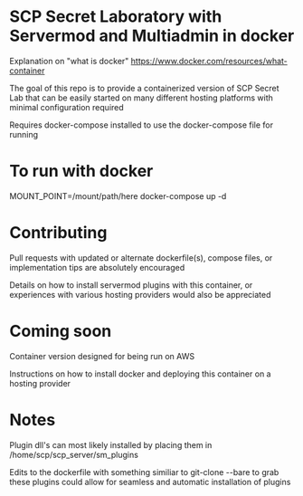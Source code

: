 # SCP Secret Laboratory with Servermod and Multiadmin in docker

Explanation on "what is docker"
https://www.docker.com/resources/what-container

The goal of this repo is to provide a containerized version of SCP Secret Lab that can be easily started on many different hosting platforms with minimal configuration required

Requires docker-compose installed to use the docker-compose file for running

# To run with docker

MOUNT_POINT=/mount/path/here docker-compose up -d


# Contributing
Pull requests with updated or alternate dockerfile(s), compose files, or implementation tips are absolutely encouraged

Details on how to install servermod plugins with this container, or experiences with various hosting providers would also be appreciated

# Coming soon
Container version designed for being run on AWS

Instructions on how to install docker and deploying this container on a hosting provider

# Notes
Plugin dll's can most likely installed by placing them in /home/scp/scp_server/sm_plugins


Edits to the dockerfile with something similiar to git-clone --bare to grab these plugins could allow for seamless and automatic installation of plugins
